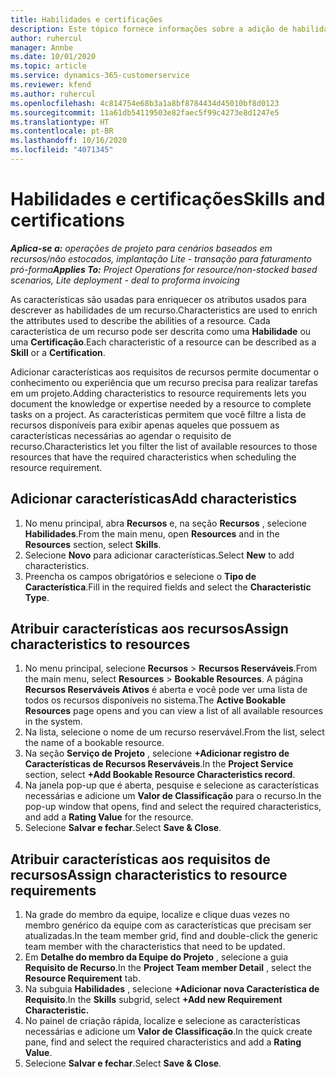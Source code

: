 ```yaml
---
title: Habilidades e certificações
description: Este tópico fornece informações sobre a adição de habilidades e características de certificação aos recursos.
author: ruhercul
manager: Annbe
ms.date: 10/01/2020
ms.topic: article
ms.service: dynamics-365-customerservice
ms.reviewer: kfend
ms.author: ruhercul
ms.openlocfilehash: 4c814754e68b3a1a8bf8784434d45010bf8d0123
ms.sourcegitcommit: 11a61db54119503e82faec5f99c4273e8d1247e5
ms.translationtype: HT
ms.contentlocale: pt-BR
ms.lasthandoff: 10/16/2020
ms.locfileid: "4071345"
---
```

# <a name="skills-and-certifications"></a><span data-ttu-id="3edce-103">Habilidades e certificações</span><span class="sxs-lookup"><span data-stu-id="3edce-103">Skills and certifications</span></span>
<span data-ttu-id="3edce-104">_**Aplica-se a:** operações de projeto para cenários baseados em recursos/não estocados, implantação Lite - transação para faturamento pró-forma_</span><span class="sxs-lookup"><span data-stu-id="3edce-104">_**Applies To:** Project Operations for resource/non-stocked based scenarios, Lite deployment - deal to proforma invoicing_</span></span>

<span data-ttu-id="3edce-105">As características são usadas para enriquecer os atributos usados para descrever as habilidades de um recurso.</span><span class="sxs-lookup"><span data-stu-id="3edce-105">Characteristics are used to enrich the attributes used to describe the abilities of a resource.</span></span> <span data-ttu-id="3edce-106">Cada característica de um recurso pode ser descrita como uma **Habilidade** ou uma **Certificação**.</span><span class="sxs-lookup"><span data-stu-id="3edce-106">Each characteristic of a resource can be described as a **Skill** or a **Certification**.</span></span>

<span data-ttu-id="3edce-107">Adicionar características aos requisitos de recursos permite documentar o conhecimento ou experiência que um recurso precisa para realizar tarefas em um projeto.</span><span class="sxs-lookup"><span data-stu-id="3edce-107">Adding characteristics to resource requirements lets you document the knowledge or expertise needed by a resource to complete tasks on a project.</span></span> <span data-ttu-id="3edce-108">As características permitem que você filtre a lista de recursos disponíveis para exibir apenas aqueles que possuem as características necessárias ao agendar o requisito de recurso.</span><span class="sxs-lookup"><span data-stu-id="3edce-108">Characteristics let you filter the list of available resources to those resources that have the required characteristics when scheduling the resource requirement.</span></span>

## <a name="add-characteristics"></a><span data-ttu-id="3edce-109">Adicionar características</span><span class="sxs-lookup"><span data-stu-id="3edce-109">Add characteristics</span></span>

1. <span data-ttu-id="3edce-110">No menu principal, abra **Recursos** e, na seção **Recursos** , selecione **Habilidades**.</span><span class="sxs-lookup"><span data-stu-id="3edce-110">From the main menu, open **Resources** and in the **Resources** section, select **Skills**.</span></span>
2. <span data-ttu-id="3edce-111">Selecione **Novo** para adicionar características.</span><span class="sxs-lookup"><span data-stu-id="3edce-111">Select **New** to add characteristics.</span></span>
3. <span data-ttu-id="3edce-112">Preencha os campos obrigatórios e selecione o **Tipo de Característica**.</span><span class="sxs-lookup"><span data-stu-id="3edce-112">Fill in the required fields and select the **Characteristic Type**.</span></span>

## <a name="assign-characteristics-to-resources"></a><span data-ttu-id="3edce-113">Atribuir características aos recursos</span><span class="sxs-lookup"><span data-stu-id="3edce-113">Assign characteristics to resources</span></span>

1. <span data-ttu-id="3edce-114">No menu principal, selecione **Recursos** > **Recursos Reserváveis**.</span><span class="sxs-lookup"><span data-stu-id="3edce-114">From the main menu, select **Resources** > **Bookable Resources**.</span></span> <span data-ttu-id="3edce-115">A página **Recursos Reserváveis Ativos** é aberta e você pode ver uma lista de todos os recursos disponíveis no sistema.</span><span class="sxs-lookup"><span data-stu-id="3edce-115">The **Active Bookable Resources** page opens and you can view a list of all available resources in the system.</span></span>
2. <span data-ttu-id="3edce-116">Na lista, selecione o nome de um recurso reservável.</span><span class="sxs-lookup"><span data-stu-id="3edce-116">From the list, select the name of a bookable resource.</span></span>
3. <span data-ttu-id="3edce-117">Na seção **Serviço de Projeto** , selecione **+Adicionar registro de Características de Recursos Reserváveis**.</span><span class="sxs-lookup"><span data-stu-id="3edce-117">In the **Project Service** section, select **+Add Bookable Resource Characteristics record**.</span></span>
4. <span data-ttu-id="3edce-118">Na janela pop-up que é aberta, pesquise e selecione as características necessárias e adicione um **Valor de Classificação** para o recurso.</span><span class="sxs-lookup"><span data-stu-id="3edce-118">In the pop-up window that opens, find and select the required characteristics, and add a **Rating Value** for the resource.</span></span>
5. <span data-ttu-id="3edce-119">Selecione **Salvar e fechar**.</span><span class="sxs-lookup"><span data-stu-id="3edce-119">Select **Save & Close**.</span></span>

## <a name="assign-characteristics-to-resource-requirements"></a><span data-ttu-id="3edce-120">Atribuir características aos requisitos de recursos</span><span class="sxs-lookup"><span data-stu-id="3edce-120">Assign characteristics to resource requirements</span></span>

1. <span data-ttu-id="3edce-121">Na grade do membro da equipe, localize e clique duas vezes no membro genérico da equipe com as características que precisam ser atualizadas.</span><span class="sxs-lookup"><span data-stu-id="3edce-121">In the team member grid, find and double-click the generic team member with the characteristics that need to be updated.</span></span>
2. <span data-ttu-id="3edce-122">Em **Detalhe do membro da Equipe do Projeto** , selecione a guia **Requisito de Recurso**.</span><span class="sxs-lookup"><span data-stu-id="3edce-122">In the **Project Team member Detail** , select the **Resource Requirement** tab.</span></span>
3. <span data-ttu-id="3edce-123">Na subguia **Habilidades** , selecione **+Adicionar nova Característica de Requisito**.</span><span class="sxs-lookup"><span data-stu-id="3edce-123">In the **Skills** subgrid, select **+Add new Requirement Characteristic.**</span></span>
4. <span data-ttu-id="3edce-124">No painel de criação rápida, localize e selecione as características necessárias e adicione um **Valor de Classificação**.</span><span class="sxs-lookup"><span data-stu-id="3edce-124">In the quick create pane, find and select the required characteristics and add a **Rating Value**.</span></span>
5. <span data-ttu-id="3edce-125">Selecione **Salvar e fechar**.</span><span class="sxs-lookup"><span data-stu-id="3edce-125">Select **Save & Close**.</span></span>